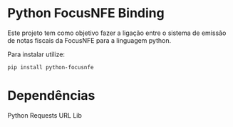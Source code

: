 # Python FocusNFE Binding

Este projeto tem como objetivo fazer a ligação entre o sistema de emissão de notas fiscais da FocusNFE para a 
linguagem python.

Para instalar utilize:

`pip install python-focusnfe`

# Dependências

Python Requests
URL Lib